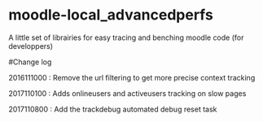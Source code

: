 # moodle-local_advancedperfs
A little set of librairies for easy tracing and benching moodle code (for developpers)

#Change log

2016111000 : Remove the url filtering to get more precise context tracking

2017110100 : Adds onlineusers and activeusers tracking on slow pages

2017110800 : Add the trackdebug automated debug reset task